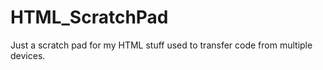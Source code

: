 # HTML_ScratchPad
Just a scratch pad for my HTML stuff used to transfer code from multiple devices.
